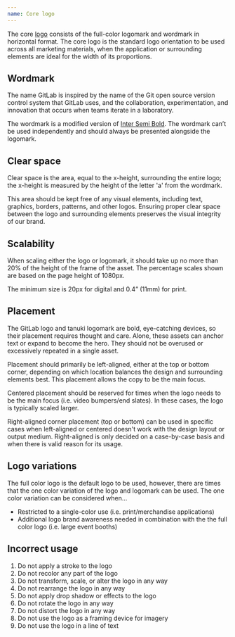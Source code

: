 ```yaml
---
name: Core logo
---
```


The core [logo](https://about.gitlab.com/press/press-kit/) consists of the full-color logomark and wordmark in horizontal format. The core logo is the standard logo orientation to be used across all marketing materials, when the application or surrounding elements are ideal for the width of its proportions.

## Wordmark

The name GitLab is inspired by the name of the Git open source version control system that GitLab uses, and the collaboration, experimentation, and innovation that occurs when teams iterate in a laboratory.

The wordmark is a modified version of [Inter Semi Bold](https://fonts.google.com/specimen/Inter). The wordmark can’t be used independently and should always be presented alongside the logomark.

<figure-img alt="Anatomy of the GitLab logo" label="GitLab logo anatomy" src="/img/brand/gitlab-logo-anatomy.svg" width="480"></figure-img>

## Clear space

Clear space is the area, equal to the x-height, surrounding the entire logo; the x-height is measured by the height of the letter 'a' from the wordmark.

This area should be kept free of any visual elements, including text, graphics, borders, patterns, and other logos. Ensuring proper clear space between the logo and surrounding elements preserves the visual integrity of our brand.

<figure-img label="GitLab logo with clear space equal to the width of the lowercase 'a' from the wordmark" src="/img/brand/core-logo-clearspace.svg" width="480"></figure-img>

## Scalability

When scaling either the logo or logomark, it should take up no more than 20% of the height of the frame of the asset. The percentage scales shown are based on the page height of 1080px.

The minimum size is 20px for digital and 0.4” (11mm) for print.

<figure-img label="GitLab logo sizing" src="/img/brand/core-logo-scalability.svg"></figure-img>

## Placement

The GitLab logo and tanuki logomark are bold, eye-catching devices, so their placement requires thought and care. Alone, these assets can anchor text or expand to become the hero. They should not be overused or excessively repeated in a single asset.

Placement should primarily be left-aligned, either at the top or bottom corner, depending on which location balances the design and surrounding elements best. This placement allows the copy to be the main focus.

Centered placement should be reserved for times when the logo needs to be the main focus (i.e. video bumpers/end slates). In these cases, the logo is typically scaled larger.

Right-aligned corner placement (top or bottom) can be used in specific cases when left-aligned or centered doesn't work with the design layout or output medium. Right-aligned is only decided on a case-by-case basis and when there is valid reason for its usage.

## Logo variations

The full color logo is the default logo to be used, however, there are times that the one color variation of the logo and logomark can be used. The one color variation can be considered when…

- Restricted to a single-color use (i.e. print/merchandise applications)
- Additional logo brand awareness needed in combination with the the full color logo (i.e. large event booths)

<figure-img label="Single color GitLab logo variations" src="/img/brand/core-logo-logo-variations.svg"></figure-img>

## Incorrect usage

<figure-img label="GitLab logo incorrect usage" src="/img/brand/core-logo-incorrect-usage.png"></figure-img>

1. Do not apply a stroke to the logo
1. Do not recolor any part of the logo
1. Do not transform, scale, or alter the logo in any way
1. Do not rearrange the logo in any way
1. Do not apply drop shadow or effects to the logo
1. Do not rotate the logo in any way
1. Do not distort the logo in any way
1. Do not use the logo as a framing device for imagery
1. Do not use the logo in a line of text
